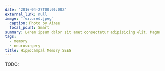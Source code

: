 ```yaml
---
date: "2016-04-27T00:00:00Z"
external_link: null
image: "featured.jpeg"
  caption: Photo by Aimee
  focal_point: Smart
summary: Lorem ipsum dolor sit amet consectetur adipisicing elit. Magnam, eius.
tags:
  - memory
  - neurosurgery
title: Hippocampal Memory SEEG
---
```


TODO:
